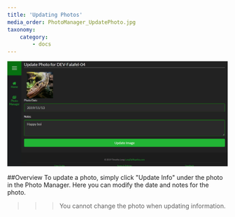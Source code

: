 ```yaml
---
title: 'Updating Photos'
media_order: PhotoManager_UpdatePhoto.jpg
taxonomy:
    category:
        - docs
---
```


![](PhotoManager_UpdatePhoto.jpg)

##Overview
To update a photo, simply click "Update Info" under the photo in the Photo Manager. Here you can modify the date and notes for the photo.

>>> You cannot change the photo when updating information.
